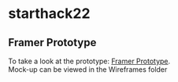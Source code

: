 # starthack22

## Framer Prototype
To take a look at the prototype: [Framer Prototype](https://framer.com/share/SuperSocial--6t6tZCDmceLN5Zvg8f1w/b4QEafk3M).\
Mock-up can be viewed in the Wireframes folder
